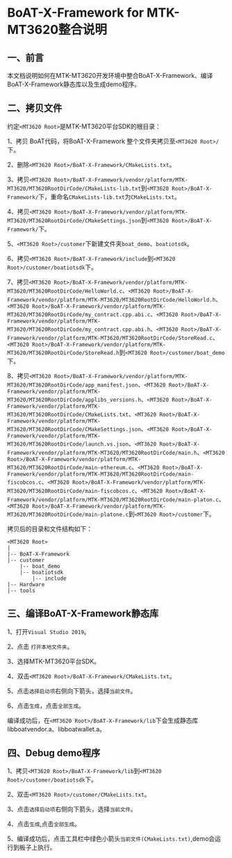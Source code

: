 # BoAT-X-Framework for MTK-MT3620整合说明


## 一、前言

本文档说明如何在MTK-MT3620开发环境中整合BoAT-X-Framework、编译BoAT-X-Framework静态库以及生成demo程序。


## 二、拷贝文件

约定`<MT3620 Root>`是MTK-MT3620平台SDK的根目录：

1、拷贝 BoAT代码，将BoAT-X-Framework 整个文件夹拷贝至`<MT3620 Root>/`下。

2、删除`<MT3620 Root>/BoAT-X-Framework/CMakeLists.txt`。

3、拷贝`<MT3620 Root>/BoAT-X-Framework/vendor/platform/MTK-MT3620/MT3620RootDirCode/CMakeLists-lib.txt`到`<MT3620 Root>/BoAT-X-Framework/`下，重命名`CMakeLists-lib.txt`为`CMakeLists.txt`。

4、拷贝`<MT3620 Root>/BoAT-X-Framework/vendor/platform/MTK-MT3620/MT3620RootDirCode/CMakeSettings.json`到`<MT3620 Root>/BoAT-X-Framework/`下。

5、`<MT3620 Root>/customer`下新建文件夹`boat_demo`、`boatiotsdk`。

6、拷贝`<MT3620 Root>/BoAT-X-Framework/include`到`<MT3620 Root>/customer/boatiotsdk`下。

7、拷贝`<MT3620 Root>/BoAT-X-Framework/vendor/platform/MTK-MT3620/MT3620RootDirCode/HelloWorld.c`、`<MT3620 Root>/BoAT-X-Framework/vendor/platform/MTK-MT3620/MT3620RootDirCode/HelloWorld.h`、`<MT3620 Root>/BoAT-X-Framework/vendor/platform/MTK-MT3620/MT3620RootDirCode/my_contract.cpp.abi.c`、`<MT3620 Root>/BoAT-X-Framework/vendor/platform/MTK-MT3620/MT3620RootDirCode/my_contract.cpp.abi.h`、`<MT3620 Root>/BoAT-X-Framework/vendor/platform/MTK-MT3620/MT3620RootDirCode/StoreRead.c`、`<MT3620 Root>/BoAT-X-Framework/vendor/platform/MTK-MT3620/MT3620RootDirCode/StoreRead.h`到`<MT3620 Root>/customer/boat_demo`下。

8、拷贝`<MT3620 Root>/BoAT-X-Framework/vendor/platform/MTK-MT3620/MT3620RootDirCode/app_manifest.json`、`<MT3620 Root>/BoAT-X-Framework/vendor/platform/MTK-MT3620/MT3620RootDirCode/applibs_versions.h`、`<MT3620 Root>/BoAT-X-Framework/vendor/platform/MTK-MT3620/MT3620RootDirCode/CMakeLists.txt`、`<MT3620 Root>/BoAT-X-Framework/vendor/platform/MTK-MT3620/MT3620RootDirCode/CMakeSettings.json`、`<MT3620 Root>/BoAT-X-Framework/vendor/platform/MTK-MT3620/MT3620RootDirCode/launch.vs.json`、`<MT3620 Root>/BoAT-X-Framework/vendor/platform/MTK-MT3620/MT3620RootDirCode/main.h`、`<MT3620 Root>/BoAT-X-Framework/vendor/platform/MTK-MT3620/MT3620RootDirCode/main-ethereum.c`、`<MT3620 Root>/BoAT-X-Framework/vendor/platform/MTK-MT3620/MT3620RootDirCode/main-fiscobcos.c`、`<MT3620 Root>/BoAT-X-Framework/vendor/platform/MTK-MT3620/MT3620RootDirCode/main-fiscobcos.c`、`<MT3620 Root>/BoAT-X-Framework/vendor/platform/MTK-MT3620/MT3620RootDirCode/main-platon.c`、`<MT3620 Root>/BoAT-X-Framework/vendor/platform/MTK-MT3620/MT3620RootDirCode/main-platone.c`到`<MT3620 Root>/customer`下。

拷贝后的目录和文件结构如下：
```
<MT3620 Root>
|
|-- BoAT-X-Framework
|-- customer
    |-- boat_demo
    |-- boatiotsdk
        |-- include
|-- Hardware
|-- tools
```


## 三、编译BoAT-X-Framework静态库

1、打开`Visual Studio 2019`。

2、点击 `打开本地文件夹`。

3、选择MTK-MT3620平台SDK。

4、双击`<MT3620 Root>/BoAT-X-Framework/CMakeLists.txt`。

5、点击`选择启动项`右侧向下箭头，选择`当前文件`。

6、点击`生成`，点击`全部生成`。

   编译成功后，在`<MT3620 Root>/BoAT-X-Framework/lib`下会生成静态库libboatvendor.a、libboatwallet.a。
   

## 四、Debug demo程序

1、拷贝`<MT3620 Root>/BoAT-X-Framework/lib`到`<MT3620 Root>/customer/boatiotsdk`下。

2、双击`<MT3620 Root>/customer/CMakeLists.txt`。

3、点击`选择启动项`右侧向下箭头，选择`当前文件`。

4、点击`生成`,点击`全部生成`。

5、编译成功后，点击工具栏中绿色小箭头`当前文件(CMakeLists.txt)`,demo会运行到板子上执行。
